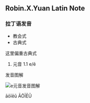 ## Robin.X.Yuan Latin Note

### 拉丁语发音
- 教会式
- 古典式

这里偏重古典式

1. 元音
1.1 e/ē

发音图解

![e元音发音图解](LatinNote/image/e.png)




āōīēū ĀŌĪĒŪ
